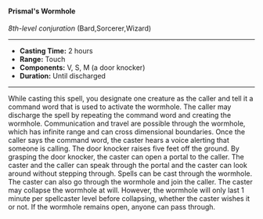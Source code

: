 #### Prismal's Wormhole
*8th-level conjuration* (Bard,Sorcerer,Wizard)
___
- **Casting Time:** 2 hours
- **Range:** Touch
- **Components:** V, S, M (a door knocker)
- **Duration:** Until discharged
---
While casting this spell, you designate one creature
as the caller and tell it a command word that is used
to activate the wormhole. The caller may discharge
the spell by repeating the command word and
creating the wormhole. Communication and travel
are possible through the wormhole, which has
infinite range and can cross dimensional
boundaries.
Once the caller says the command word, the
caster hears a voice alerting that someone is calling.
The door knocker raises five feet off the ground. By
grasping the door knocker, the caster can open a
portal to the caller. The caster and the caller can
speak through the portal and the caster can look
around without stepping through. Spells can be cast
through the wormhole. The caster can also go
through the wormhole and join the caller. The
caster may collapse the wormhole at will. However,
the wormhole will only last 1 minute per spellcaster
level before collapsing, whether the caster wishes it
or not. If the wormhole remains open, anyone can
pass through.
